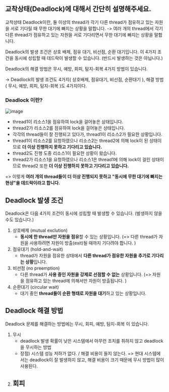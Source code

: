 ## 교착상태(Deadlock)에 대해서 간단히 설명해주세요.

교착상태 Deadlock이란,
둘 이상의 thread가 각기 다른 thread가 점유하고 있는 자원을 서로 기다릴 때 무한 대기에 빠지는 상황을 말합니다.
-> 여러 개의 thread에서 각기 다른 thread가 점유하고 있는 자원을 서로 기다리면서 무한 대기에 빠지는 상황을 말합니다.

Deadlock의 발생 조건은
상호 배제, 점유 대기, 비선점, 순환 대기입니다.
이 4가지 조건을 동시에 성립할 때 데드락이 발생할 수 있습니다. (반드시 발생하는 것은 아닙니다.)

Deadlock의 해결 방법은
무시, 예방, 회피, 탐지-회복
4가지 방법이 있습니다.

-> Deadlock의 발생 조건도 4가지( 상호배제, 점유대기, 비선점, 순환대기 ), 해결 방법( 무시, 예방, 회피, 탐지-회복 )도 4가지이다.


### Deadlock 이란?

![image](https://github.com/acrnm148/CS_STUDY/assets/67724306/af8e4d76-41f8-4195-95f5-92be962061fd)

- thread1이 리소스1을 점유하여 lock을 걸어놓은 상태입니다.
- thread2가 리소스2를 점유하여 lock을 걸어놓은 상태입니다.
- 각각의 thread들이 잘 진행되고 있다가, thread1이 리소스2가 필요한 상황입니다.
- thread1이 리소스2를 요청하였으나 리소스2는 thread2에 의해 lock이 된 상태이므로 **더 이상 진행하지 못하고 기다리고 있습니다.**
- thread2도 진행 도중 리소스1이 필요한 상황이 왔습니다.
- thread2가 리소스1을 요청하였으나 리소스1은 thread1에 의해 lock이 걸린 상태이므로 thread2 또한 **더 이상 진행하지 못하고 기다리고 있습니다.**
  
=> 이렇게 **여러 개의 thread들이 더 이상 진행되지 못하고 "동시에 무한 대기에 빠지는 현상"을 데드락이라고 합니다.**


## Deadlock 발생 조건
Deadlock은 다음 4가지 조건이 동시에 성립할 때 발생할 수 있습니다. (발생하지 않을 수도 있습니다.)

1. 상호배제 (mutual exclution)
   - **동시에 한 thread만 자원을 점유**할 수 있는 상황입니다.
        (=> 다른 thread가 자원을 사용하려면 자원이 방출(exit)될 때까지 기다려야 합니다. )
2. 점유대기 (hold-and-wait)
   - thread가 자원을 점유한 상태에서 **다른 thread가 점유한 자원을 추가로 기다리는 상황**입니다.
3. 비선점 (no preemption)
   - 다른 thread가 **사용 중인 자원을 강제로 선점할 수 없는** 상황입니다.
         (=> 자원을 점유하고 있는 thread에 의해서만 자원이 방출됩니다. )
4. 순환대기 (circular wait)
   - 대기 중인 **thread들이 순환 형태로 자원을 대기**하고 있는 상황입니다.


## Deadlock 해결 방법
Deadlock 문제를 해결하는 방법에는 무시, 회피, 예방, 탐지-회복 이 있습니다.

1. 무시
   - deadlock 발생 확률이 낮은 시스템에서 아무런 조치를 취하지 않고 deadlock을 무시하는 방법
   - 장점) 시스템 성능 저하가 없다. / 해결 비용이 들지 않는다.
   => 현대 시스템에서는 deadlock이 잘 발생하지 않고, 해결 비용이 크기 때문에 무시 방법이 많이 사용된다.
2. 회피
   - 


